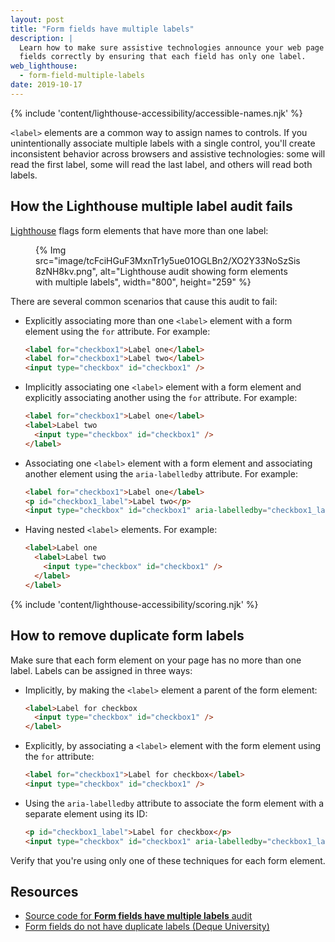 ```yaml
---
layout: post
title: "Form fields have multiple labels"
description: |
  Learn how to make sure assistive technologies announce your web page's form
  fields correctly by ensuring that each field has only one label.
web_lighthouse:
  - form-field-multiple-labels
date: 2019-10-17
---
```


{% include 'content/lighthouse-accessibility/accessible-names.njk' %}

`<label>` elements are a common way to assign names to controls.
If you unintentionally associate multiple labels with a single control,
you'll create inconsistent behavior across browsers and assistive technologies:
some will read the first label, some will read the last label,
and others will read both labels.

## How the Lighthouse multiple label audit fails

[Lighthouse](https://developer.chrome.com/docs/lighthouse/overview/)
flags form elements that have more than one label:

<figure>
  {% Img src="image/tcFciHGuF3MxnTr1y5ue01OGLBn2/XO2Y33NoSzSis8zNH8kv.png", alt="Lighthouse audit showing form elements with multiple labels", width="800", height="259" %}
</figure>

There are several common scenarios that cause this audit to fail:

- Explicitly associating more than one `<label>` element
  with a form element using the `for` attribute. For example:

  ```html
  <label for="checkbox1">Label one</label>
  <label for="checkbox1">Label two</label>
  <input type="checkbox" id="checkbox1" />
  ```

- Implicitly associating one `<label>` element with a form element
  and explicitly associating another using the `for` attribute. For example:

  ```html
  <label for="checkbox1">Label one</label>
  <label>Label two
    <input type="checkbox" id="checkbox1" />
  </label>
  ```

- Associating one `<label>` element with a form element
  and associating another element using the `aria-labelledby` attribute.
  For example:

  ```html
  <label for="checkbox1">Label one</label>
  <p id="checkbox1_label">Label two</p>
  <input type="checkbox" id="checkbox1" aria-labelledby="checkbox1_label" />
  ```

- Having nested `<label>` elements. For example:

  ```html
  <label>Label one
    <label>Label two
      <input type="checkbox" id="checkbox1" />
    </label>
  </label>
  ```

{% include 'content/lighthouse-accessibility/scoring.njk' %}

## How to remove duplicate form labels

Make sure that each form element on your page has no more than one label.
Labels can be assigned in three ways:
- Implicitly, by making the `<label>` element a parent of the form element:

  ```html
  <label>Label for checkbox
    <input type="checkbox" id="checkbox1" />
  </label>
  ```

- Explicitly, by associating a `<label>` element with the form element
  using the `for` attribute:

  ```html
  <label for="checkbox1">Label for checkbox</label>
  <input type="checkbox" id="checkbox1" />
  ```

- Using the `aria-labelledby` attribute to associate the form element
  with a separate element using its ID:

  ```html
  <p id="checkbox1_label">Label for checkbox</p>
  <input type="checkbox" id="checkbox1" aria-labelledby="checkbox1_label" />
  ```

Verify that you're using only one of these techniques for each form element.

## Resources
- <a href="https://github.com/GoogleChrome/lighthouse/blob/master/lighthouse-core/audits/accessibility/form-field-multiple-labels.js" rel="noopener">Source code for **Form fields have multiple labels** audit</a>
- <a href="https://dequeuniversity.com/rules/axe/3.3/form-field-multiple-labels" rel="noopener">Form fields do not have duplicate labels (Deque University)</a>
